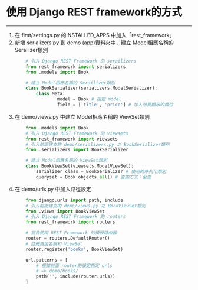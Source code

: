 # 使用 Django REST framework的方式
---
1. 在 first/settings.py 的INSTALLED_APPS 中加入「rest_framework」
2. 新增 serializers.py 到 demo (app)資料夾中，建立 Model相應名稱的 Serailizer類別
    ``` python
        # 引入 Django REST Framework 的 serailizers
        from rest_framework import serializers
        from .models import Book

        # 建立 Model相應名稱的 Serailizer類別
        class BookSerializer(serializers.ModelSerializer):
            class Meta:
                    model = Book # 指定 model
                    field = ['title', 'price'] # 加入想要顯示的欄位
    ```
3. 在 demo/views.py 中建立 Model相應名稱的 ViewSet類別
    ``` python        
        from .models import Book
        # 引入 Django REST Framework 的 viewsets
        from rest_framework import viewsets
        # 引入前面建立的 demo/serializers.py 之 BookSerializer類別
        from .serializers import BookSerializer

        # 建立 Model相應名稱的 ViewSet類別
        class BookViewSet(viewsets.ModelViewSet):
            serializer_class = BookSerializer # 使用的序列化類別
            queryset = Book.objects.all() # 查詢方式：全查
    ```
4. 在 demo/urls.py 中加入路徑設定
    ``` python
        from django.urls import path, include
        # 引入前面建立的 demo/views.py 之 BookViewSet類別
        from .views import BookViewSet
        # 引入 Django REST Framework 的 routers
        from rest_framework import routers

        # 宣告使用 REST Framework 的預設路由器
        router = routers.DefaultRouter()
        # 註冊路由名稱和 ViewSet
        router.register('books', BookViewSet) 

        url.patterns = [
            # 根據前面 router的設定指定 urls 
            # => demo/books/
            path('', include(router.urls)) 
        ]
    ```